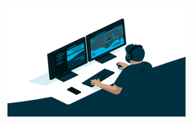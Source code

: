 <img align="right" alt="GIF" src="https://github.com/andreivisan/andreivisan/blob/master/code.gif?raw=true" width="400" height="250" />